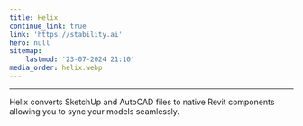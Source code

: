 ```yaml
---
title: Helix
continue_link: true
link: 'https://stability.ai'
hero: null
sitemap:
    lastmod: '23-07-2024 21:10'
media_order: helix.webp
---
```


---
Helix converts SketchUp and AutoCAD files to native Revit components allowing you to sync your models seamlessly.